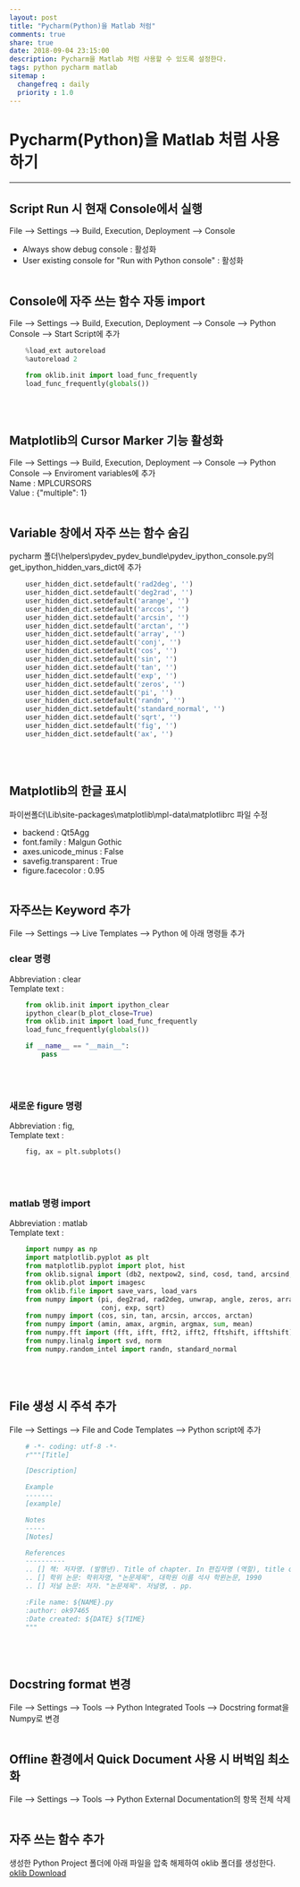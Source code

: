 ```yaml
---
layout: post
title: "Pycharm(Python)을 Matlab 처럼"
comments: true
share: true
date: 2018-09-04 23:15:00
description: Pycharm을 Matlab 처럼 사용할 수 있도록 설정한다.
tags: python pycharm matlab
sitemap :
  changefreq : daily
  priority : 1.0
---
```


# Pycharm(Python)을 Matlab 처럼 사용하기
---

## Script Run 시 현재 Console에서 실행
File --> Settings --> Build, Execution, Deployment --> Console
  * Always show debug console : 활성화
  * User existing console for "Run with Python console" : 활성화
<br><br>

## Console에 자주 쓰는 함수 자동 import
File --> Settings --> Build, Execution, Deployment --> Console --> Python Console --> Start Script에 추가
``` python
    %load_ext autoreload
    %autoreload 2

    from oklib.init import load_func_frequently
    load_func_frequently(globals())
```
<br><br>

## Matplotlib의 Cursor Marker 기능 활성화
File --> Settings --> Build, Execution, Deployment --> Console --> Python Console --> Enviroment variables에 추가  
Name : MPLCURSORS  
Value : {"multiple": 1}
<br><br>

## Variable 창에서 자주 쓰는 함수 숨김
pycharm 폴더\helpers\pydev\_pydev_bundle\pydev_ipython_console.py의 get_ipython_hidden_vars_dict에 추가
``` python
    user_hidden_dict.setdefault('rad2deg', '')
    user_hidden_dict.setdefault('deg2rad', '')
    user_hidden_dict.setdefault('arange', '')
    user_hidden_dict.setdefault('arccos', '')
    user_hidden_dict.setdefault('arcsin', '')
    user_hidden_dict.setdefault('arctan', '')
    user_hidden_dict.setdefault('array', '')
    user_hidden_dict.setdefault('conj', '')
    user_hidden_dict.setdefault('cos', '')
    user_hidden_dict.setdefault('sin', '')
    user_hidden_dict.setdefault('tan', '')
    user_hidden_dict.setdefault('exp', '')
    user_hidden_dict.setdefault('zeros', '')
    user_hidden_dict.setdefault('pi', '')
    user_hidden_dict.setdefault('randn', '')
    user_hidden_dict.setdefault('standard_normal', '')
    user_hidden_dict.setdefault('sqrt', '')
    user_hidden_dict.setdefault('fig', '')
    user_hidden_dict.setdefault('ax', '')
```
<br><br>

## Matplotlib의 한글 표시
파이썬폴더\Lib\site-packages\matplotlib\mpl-data\matplotlibrc 파일 수정  
  * backend      : Qt5Agg  
  * font.family         : Malgun Gothic  
  * axes.unicode_minus  : False  
  * savefig.transparent : True  
  * figure.facecolor : 0.95
<br><br>

## 자주쓰는 Keyword 추가
File --> Settings --> Live Templates --> Python 에 아래 명령들 추가

### clear 명령
Abbreviation : clear  
Template text :  
``` python
    from oklib.init import ipython_clear
    ipython_clear(b_plot_close=True)
    from oklib.init import load_func_frequently
    load_func_frequently(globals())

    if __name__ == "__main__":
        pass

```
<br><br>

### 새로운 figure 명령
Abbreviation : fig,  
Template text :  
``` python
    fig, ax = plt.subplots()
```
<br><br>

### matlab 명령 import
Abbreviation : matlab   
Template text :  
``` python
    import numpy as np
    import matplotlib.pyplot as plt
    from matplotlib.pyplot import plot, hist
    from oklib.signal import (db2, nextpow2, sind, cosd, tand, arcsind, arccosd, arctand)
    from oklib.plot import imagesc
    from oklib.file import save_vars, load_vars
    from numpy import (pi, deg2rad, rad2deg, unwrap, angle, zeros, array, ones, linspace, cumsum, diff, arange, interp,
                       conj, exp, sqrt)
    from numpy import (cos, sin, tan, arcsin, arccos, arctan)
    from numpy import (amin, amax, argmin, argmax, sum, mean)
    from numpy.fft import (fft, ifft, fft2, ifft2, fftshift, ifftshift)
    from numpy.linalg import svd, norm
    from numpy.random_intel import randn, standard_normal

```
<br><br>

## File 생성 시 주석 추가
File --> Settings --> File and Code Templates --> Python script에 추가
``` python
    # -*- coding: utf-8 -*-
    r"""[Title]

    [Description]

    Example
    -------
    [example]

    Notes
    -----
    [Notes]

    References
    ----------
    .. [] 책: 저자명. (발행년). Title of chapter. In 편집자명 (역할), title of book (쪽). 발행지 : 발행사
    .. [] 학위 논문: 학위자명, "논문제목", 대학원 이름 석사 학윈논문, 1990 
    .. [] 저널 논문: 저자. "논문제목". 저널명, . pp.

    :File name: ${NAME}.py
    :author: ok97465
    :Date created: ${DATE} ${TIME}
    """


```
<br><br>

## Docstring format 변경
File --> Settings --> Tools --> Python Integrated Tools --> Docstring format을 Numpy로 변경
<br><br>

## Offline 환경에서 Quick Document 사용 시 버벅임 최소화
File --> Settings --> Tools --> Python External Documentation의 항목 전체 삭제
<br><br>

## 자주 쓰는 함수 추가
생성한 Python Project 폴더에 아래 파일을 압축 해제하여 oklib 폴더를 생성한다.  
[oklib Download](/assets/data/oklib.zip)